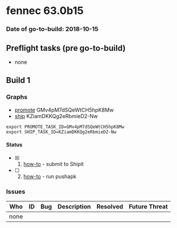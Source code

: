 # fennec 63.0b15

### Date of go-to-build: 2018-10-15

## Preflight tasks (pre go-to-build)
- none

## Build 1  

### Graphs
* [promote](https://tools.taskcluster.net/push-inspector/#/GMv4pM7dSQeWtCH5hpK8Mw) GMv4pM7dSQeWtCH5hpK8Mw
* [ship](https://tools.taskcluster.net/push-inspector/#/KZiamDKKQg2eRbmieD2-Nw) KZiamDKKQg2eRbmieD2-Nw
```
export PROMOTE_TASK_ID=GMv4pM7dSQeWtCH5hpK8Mw
export SHIP_TASK_ID=KZiamDKKQg2eRbmieD2-Nw
```


#### Status
- [x] 1.  [how-to](https://wiki.mozilla.org/Release:Release_Automation_on_Mercurial:Starting_a_Release#Submit_to_Ship_It)  - submit to Shipit
- [ ] 2.  [how-to](https://github.com/mozilla-releng/releasewarrior-2.0/blob/master/docs/release-promotion/mobile/howto.md)  - run pushapk

### Issues
| Who                 | ID               | Bug                                                                 | Description                | Resolved                | Future Threat                |
| ------------------- | ---------------- | ------------------------------------------------------------------- | -------------------------- | ----------------------- | ---------------------------- |
| none | | | | | |

